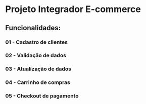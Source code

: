 # Projeto Integrador E-commerce

## Funcionalidades:

### 01 - Cadastro de clientes
### 02 - Validação de dados
### 03 - Atualização de dados
### 04 - Carrinho de compras
### 05 - Checkout de pagamento